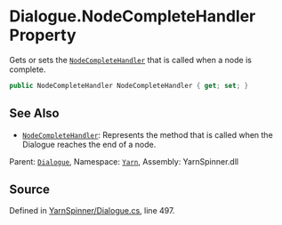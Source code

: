 # Dialogue.NodeCompleteHandler Property

Gets or sets the [`NodeCompleteHandler`](/api/csharp/yarn/nodecompletehandler.md) that is
called when a node is complete.


```csharp
public NodeCompleteHandler NodeCompleteHandler { get; set; }
```



## See Also
* [`NodeCompleteHandler`](/api/csharp/yarn/nodecompletehandler.md): 
Represents the method that is called when the Dialogue reaches the
end of a node.

<div class="class-metadata">

Parent: [`Dialogue`](/api/csharp/yarn/dialogue.md), Namespace: [`Yarn`](/api/csharp/yarn/README.md), Assembly: YarnSpinner.dll
</div>

## Source
Defined in [YarnSpinner/Dialogue.cs](https://github.com/YarnSpinnerTool/YarnSpinner//blob/develop/YarnSpinner/Dialogue.cs#L497), line 497.
